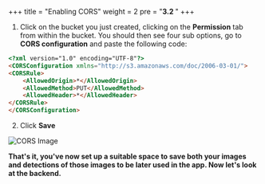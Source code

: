 +++
title = "Enabling CORS"
weight = 2
pre = "<b>3.2 </b>"
+++

1. Click on the bucket you just created, clicking on the **Permission** tab from within the bucket. You should then see four sub options, go to **CORS configuration** and paste the following code:

```html
<?xml version="1.0" encoding="UTF-8"?>
<CORSConfiguration xmlns="http://s3.amazonaws.com/doc/2006-03-01/">
<CORSRule>
    <AllowedOrigin>*</AllowedOrigin>
    <AllowedMethod>PUT</AllowedMethod>
    <AllowedHeader>*</AllowedHeader>
</CORSRule>
</CORSConfiguration>
```

2. Click **Save**

![CORS Image](/img/cors.png)
   
**That's it, you've now set up a suitable space to save both your images and detections of those images to be later used in the app. Now let's look at the backend.** 